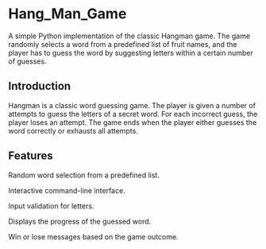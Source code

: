 # Hang_Man_Game

A simple Python implementation of the classic Hangman game. The game randomly selects a word from a predefined list of fruit names, and the player has to guess the word by suggesting letters within a certain number of guesses.

## Introduction

Hangman is a classic word guessing game. The player is given a number of attempts to guess the letters of a secret word. For each incorrect guess, the player loses an attempt. The game ends when the player either guesses the word correctly or exhausts all attempts.

## Features

Random word selection from a predefined list.

Interactive command-line interface.

Input validation for letters.

Displays the progress of the guessed word.

Win or lose messages based on the game outcome.
